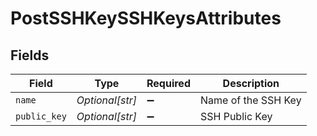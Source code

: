 # PostSSHKeySSHKeysAttributes


## Fields

| Field               | Type                | Required            | Description         |
| ------------------- | ------------------- | ------------------- | ------------------- |
| `name`              | *Optional[str]*     | :heavy_minus_sign:  | Name of the SSH Key |
| `public_key`        | *Optional[str]*     | :heavy_minus_sign:  | SSH Public Key      |